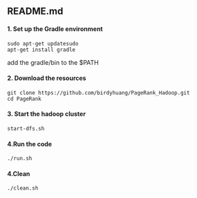 ## README.md

#### 1. Set up the Gradle environment
``` shell
sudo apt-get updatesudo
apt-get install gradle 
```
add the gradle/bin to the $PATH

#### 2. Download the resources
```
git clone https://github.com/birdyhuang/PageRank_Hadoop.git
cd PageRank
```

#### 3. Start the hadoop cluster
``` shell
start-dfs.sh
```

#### 4.Run the code
``` shell
./run.sh
```

#### 4.Clean
``` shell
./clean.sh
```
